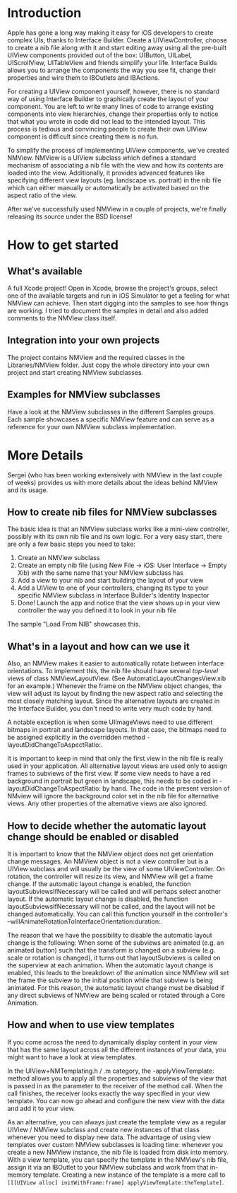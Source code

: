 # Introduction

Apple has gone a long way making it easy for iOS developers to create complex UIs, thanks to
Interface Builder. Create a UIViewController, choose to create a nib file along with it and start
editing away using all the pre-built UIView components provided out of the box: UIButton, UILabel,
UIScrollView, UITableView and friends simplify your life. Interface Builds allows you to arrange the
components the way you see fit, change their properties and wire them to IBOutlets and IBActions.

For creating a UIView component yourself, however, there is no standard way of using Interface
Builder to graphically create the layout of your component. You are left to write many lines of code
to arrange existing components into view hierarchies, change their properties only to notice that
what you wrote in code did not lead to the intended layout. This process is tedious and convincing
people to create their own UIView component is difficult since creating them is no fun.

To simplify the process of implementing UIView components, we've created NMView. NMView is a UIView
subclass which defines a standard mechanism of associating a nib file with the view and how its
contents are loaded into the view. Additionally, it provides advanced features like specifying
different view layouts (eg. landscape vs. portrait) in the nib file which can either manually or
automatically be activated based on the aspect ratio of the view.

After we've successfully used NMView in a couple of projects, we're finally releasing its source
under the BSD license!


# How to get started

## What's available

A full Xcode project! Open in Xcode, browse the project's groups, select one of the available
targets and run in iOS Simulator to get a feeling for what NMView can achieve. Then start digging
into the samples to see how things are working. I tried to document the samples in detail and also
added comments to the NMView class itself.

## Integration into your own projects

The project contains NMView and the required classes in the Libraries/NMView folder. Just copy the
whole directory into your own project and start creating NMView subclasses.

## Examples for NMView subclasses

Have a look at the NMView subclasses in the different Samples groups. Each sample showcases a
specific NMView feature and can serve as a reference for your own NMView subclass implementation.


# More Details

Sergei (who has been working extensively with NMView in the last couple of weeks) provides us with
more details about the ideas behind NMView and its usage.

## How to create nib files for NMView subclasses

The basic idea is that an NMView subclass works like a mini-view controller, possibly with its own
nib file and its own logic. For a very easy start, there are only a few basic steps you need to
take:

1. Create an NMView subclass
2. Create an empty nib file (using New File -> iOS: User Interface -> Empty Xib) with the same name
   that your NMView subclass has
3. Add a view to your nib and start building the layout of your view
4. Add a UIView to one of your controllers, changing its type to your specific NMView subclass in
   Interface Builder's Identity Inspector
5. Done! Launch the app and notice that the view shows up in your view controller the way you
   defined it to look in your nib file
   
The sample "Load From NIB" showcases this.

## What's in a layout and how can we use it

Also, an NMView makes it easier to automatically rotate between interface orientations. To implement
this, the nib file should have several *top-level* views of class NMViewLayoutView. (See
AutomaticLayoutChangesView.xib for an example.) Whenever the frame on the NMView object changes, the
view will adjust its layout by finding the new aspect ratio and selecting the most closely matching
layout. Since the alternative layouts are created in the Interface Builder, you don't need to write
very much code by hand.

A notable exception is when some UIImageViews need to use different bitmaps in portrait and
landscape layouts. In that case, the bitmaps need to be assigned explicitly in the overridden method
-layoutDidChangeToAspectRatio:.

It is important to keep in mind that only the first view in the nib file is really used in your
application. All alternative layout views are used only to assign frames to subviews of the first
view. If some view needs to have a red background in portrait but green in landscape, this needs to
be coded in -layoutDidChangeToAspectRatio: by hand. The code in the present version of NMview will
ignore the background color set in the nib file for alternative views. Any other properties of the
alternative views are also ignored.

## How to decide whether the automatic layout change should be enabled or disabled

It is important to know that the NMView object does not get orientation change messages. An NMView
object is not a view controller but is a UIView subclass and will usually be the view of some
UIViewController. On rotation, the controller will resize its view, and NMView will get a frame
change. If the automatic layout change is enabled, the function layoutSubviewsIfNecessary will be
called and will perhaps select another layout. If the automatic layout change is disabled, the
function layoutSubviewsIfNecessary will not be called, and the layout will not be changed
automatically. You can call this function yourself in the controller's
–willAnimateRotationToInterfaceOrientation:duration:.

The reason that we have the possibility to disable the automatic layout change is the following:
When some of the subviews are animated (e.g. an animated button) such that the transform is changed
on a subview (e.g. scale or rotation is changed), it turns out that layoutSubviews is called on the
superview at each animation. When the automatic layout change is enabled, this leads to the
breakdown of the animation since NMView will set the frame the subview to the initial position while
that subview is being animated. For this reason, the automatic layout change must be disabled if any
direct subviews of NMView are being scaled or rotated through a Core Animation.

## How and when to use view templates

If you come across the need to dynamically display content in your view that has the same layout
across all the different instances of your data, you might want to have a look at view templates.

In the UIView+NMTemplating.h / .m category, the -applyViewTemplate: method allows you to apply all
the properties and subviews of the view that is passed in as the parameter to the receiver of the
method call. When the call finishes, the receiver looks exactly the way specified in your view
template. You can now go ahead and configure the new view with the data and add it to your view.

As an alternative, you can always just create the template view as a regular UIView / NMView
subclass and create new instances of that class whenever you need to display new data. The advantage
of using view templates over custom NMView subclasses is loading time: whenever you create a new
NMView instance, the nib file is loaded from disk into memory. With a view template, you can specify
the template in the NMView's nib file, assign it via an IBOutlet to your NMView subclass and work
from that in-memory template. Creating a new instance of the template is a mere call to
`[[[UIView alloc] initWithFrame:frame] applyViewTemplate:theTemplate]`.
